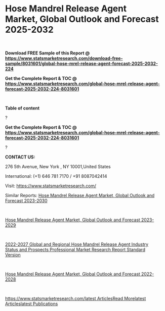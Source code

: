 <h1>Hose Mandrel Release Agent Market, Global Outlook and Forecast 2025-2032</h1><br/><p><strong>Download FREE Sample of this Report @ <a href="https://www.statsmarketresearch.com/download-free-sample/8031601/global-hose-mrel-release-agent-forecast-2025-2032-224">https://www.statsmarketresearch.com/download-free-sample/8031601/global-hose-mrel-release-agent-forecast-2025-2032-224</a></strong></p>
 
 
 
 <div><b>Get the Complete Report & TOC @ <a href="https://www.statsmarketresearch.com/global-hose-mrel-release-agent-forecast-2025-2032-224-8031601">https://www.statsmarketresearch.com/global-hose-mrel-release-agent-forecast-2025-2032-224-8031601</a></b></div>
 
 
 
 <p><br />
 
 <b>Table of content</b></p>
 
 
 
 <p>? </p>
 
 
 
 <div><b>Get the Complete Report & TOC @ <a href="https://www.statsmarketresearch.com/global-hose-mrel-release-agent-forecast-2025-2032-224-8031601">https://www.statsmarketresearch.com/global-hose-mrel-release-agent-forecast-2025-2032-224-8031601</a></b></div>
 
 
 
 <p>? </p>
 
 
 
 <p><b>CONTACT US:</b><br />
 
 276 5th Avenue, New York , NY 10001,United States<br />
 
 International: (+1) 646 781 7170 / +91 8087042414<br />
 
 Visit: <a href="https://www.statsmarketresearch.com/">https://www.statsmarketresearch.com/</a><br />
 
 Similar Reports: <a href="https://www.statsmarketresearch.com/global-hose-mrel-release-agent-forecast-2025-2032-224-8031601">Hose Mandrel Release Agent Market, Global Outlook and Forecast 2023-2030</a><br />
 
 <br />
 
 <a href="https://www.statsmarketresearch.com/global-hose-mrel-release-agent-forecast-2025-2032-224-8031601">Hose Mandrel Release Agent Market, Global Outlook and Forecast 2023-2029</a><br />
 
 <br />
 
 <a href="https://www.statsmarketresearch.com/global-hose-mrel-release-agent-forecast-2025-2032-224-8031601">2022-2027 Global and Regional Hose Mandrel Release Agent Industry Status and Prospects Professional Market Research Report Standard Version</a><br />
 
 <br />
 
 <a href="https://www.statsmarketresearch.com/global-hose-mrel-release-agent-forecast-2025-2032-224-8031601">Hose Mandrel Release Agent Market, Global Outlook and Forecast 2022-2028</a><br />
 
 <br />
 
 <a href="https://gyeongbokgung.com">https://www.statsmarketresearch.com/</a><a href="https://hallyeomaritime.com">latest Articles</a><a href="https://jingwansa.com">Read More</a><a href="https://nguoiviet.jp/">latest Articles</a><a href="https://www.intelmarketresearch.com/">latest Publications</a></p>